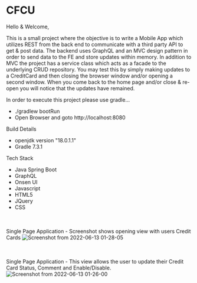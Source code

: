 # CFCU

Hello & Welcome,

This is a small project where the objective is to write a Mobile App which utilizes REST from the back end to communicate with a third party API to get & post data. The backend uses GraphQL and an MVC design pattern in order to send data to the FE and store updates within memory. In addition to MVC the project has a service class which acts as a facade to the underlying CRUD repository. You may test this by simply making updates to a CreditCard and then closing the browser window and/or opening a second window. When you come back to the home page and/or close & re-open you will notice that the updates have remained. 

In order to execute this project please use gradle...
  - ./gradlew bootRun
  - Open Browser and goto http://localhost:8080
 
Build Details
  - openjdk version "18.0.1.1"
  - Gradle 7.3.1

Tech Stack
  - Java Spring Boot
  - GraphQL
  - Onsen UI 
  - Javascript 
  - HTML5 
  - JQuery 
  - CSS

<BR><BR>
Single Page Application - Screenshot shows opening view with users Credit Cards 
![Screenshot from 2022-06-13 01-28-05](https://user-images.githubusercontent.com/73296833/173341154-34097d39-bc90-485f-8471-9fa5032d3f4f.png)

<BR><BR>
Single Page Application - This view allows the user to update their Credit Card Status, Comment and Enable/Disable.
![Screenshot from 2022-06-13 01-26-00](https://user-images.githubusercontent.com/73296833/173341214-abeb20c7-5097-4859-b949-a803614723f4.png)
